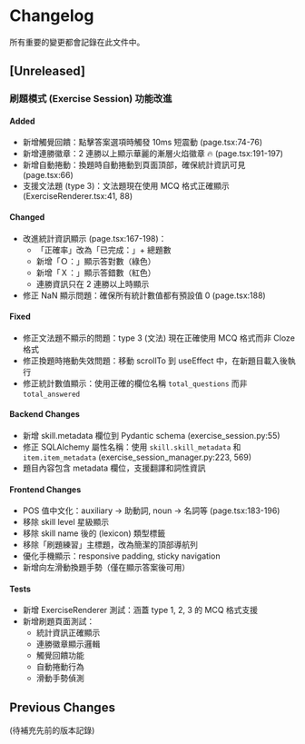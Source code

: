 # Changelog

所有重要的變更都會記錄在此文件中。

## [Unreleased]

### 刷題模式 (Exercise Session) 功能改進

#### Added
- 新增觸覺回饋：點擊答案選項時觸發 10ms 短震動 (page.tsx:74-76)
- 新增連勝徽章：2 連勝以上顯示華麗的漸層火焰徽章 🔥 (page.tsx:191-197)
- 新增自動捲動：換題時自動捲動到頁面頂部，確保統計資訊可見 (page.tsx:66)
- 支援文法題 (type 3)：文法題現在使用 MCQ 格式正確顯示 (ExerciseRenderer.tsx:41, 88)

#### Changed
- 改進統計資訊顯示 (page.tsx:167-198)：
  - 「正確率」改為「已完成：」+ 總題數
  - 新增「Ｏ：」顯示答對數（綠色）
  - 新增「Ｘ：」顯示答錯數（紅色）
  - 連勝資訊只在 2 連勝以上時顯示
- 修正 NaN 顯示問題：確保所有統計數值都有預設值 0 (page.tsx:188)

#### Fixed
- 修正文法題不顯示的問題：type 3 (文法) 現在正確使用 MCQ 格式而非 Cloze 格式
- 修正換題時捲動失效問題：移動 scrollTo 到 useEffect 中，在新題目載入後執行
- 修正統計數值顯示：使用正確的欄位名稱 `total_questions` 而非 `total_answered`

#### Backend Changes
- 新增 skill.metadata 欄位到 Pydantic schema (exercise_session.py:55)
- 修正 SQLAlchemy 屬性名稱：使用 `skill.skill_metadata` 和 `item.item_metadata` (exercise_session_manager.py:223, 569)
- 題目內容包含 metadata 欄位，支援翻譯和詞性資訊

#### Frontend Changes
- POS 值中文化：auxiliary → 助動詞, noun → 名詞等 (page.tsx:183-196)
- 移除 skill level 星級顯示
- 移除 skill name 後的 (lexicon) 類型標籤
- 移除「刷題練習」主標題，改為簡潔的頂部導航列
- 優化手機顯示：responsive padding, sticky navigation
- 新增向左滑動換題手勢（僅在顯示答案後可用）

#### Tests
- 新增 ExerciseRenderer 測試：涵蓋 type 1, 2, 3 的 MCQ 格式支援
- 新增刷題頁面測試：
  - 統計資訊正確顯示
  - 連勝徽章顯示邏輯
  - 觸覺回饋功能
  - 自動捲動行為
  - 滑動手勢偵測

## Previous Changes

(待補充先前的版本記錄)

